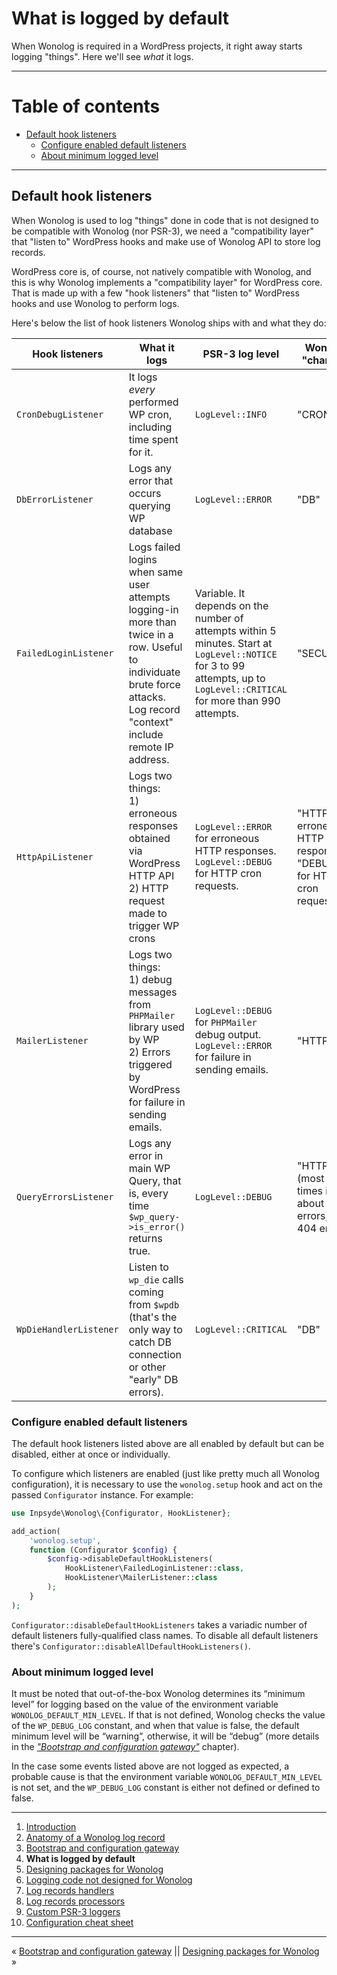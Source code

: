 # What is logged by default

When Wonolog is required in a WordPress projects, it right away starts logging "things". Here we'll see *what* it logs.


---

# Table of contents

- [Default hook listeners](#default-hook-listeners)
    - [Configure enabled default listeners](#configure-enabled-default-listeners)
    - [About minimum logged level](#about-minimum-logged-level)

---

## Default hook listeners

When Wonolog is used to log "things" done in code that is not designed to be compatible with Wonolog (nor PSR-3), we need a "compatibility layer" that "listen to" WordPress hooks and make use of Wonolog API to store log records.

WordPress core is, of course, not natively compatible with Wonolog, and this is why Wonolog implements a "compatibility layer" for WordPress core. That is made up with a few "hook listeners" that "listen to" WordPress hooks and use Wonolog to perform logs.

Here's below the list of hook listeners Wonolog ships with and what they do:

| Hook listeners         | What it logs                                                                                                                                                               | PSR-3 log level                                                                                                                                                           | Wonolog "channel"                                                         |
|------------------------|----------------------------------------------------------------------------------------------------------------------------------------------------------------------------|---------------------------------------------------------------------------------------------------------------------------------------------------------------------------|---------------------------------------------------------------------------|
| `CronDebugListener`    | It logs *every* performed WP cron, including time spent for it.                                                                                                            | `LogLevel::INFO`                                                                                                                                                          | "CRON"                                                                    |
| `DbErrorListener`      | Logs any error that occurs querying WP database                                                                                                                            | `LogLevel::ERROR`                                                                                                                                                         | "DB"                                                                      |
| `FailedLoginListener`  | Logs failed logins when same user attempts logging-in more than twice in a row. Useful to individuate brute force attacks. Log record "context" include remote IP address. | Variable. It depends on the number of attempts within 5 minutes. Start at `LogLevel::NOTICE` for 3 to 99 attempts, up to `LogLevel::CRITICAL` for more than 990 attempts. | "SECURITY"                                                                |
| `HttpApiListener`      | Logs two things:<br />1) erroneous responses obtained via WordPress HTTP API<br />2) HTTP request made to trigger WP crons                                                 | `LogLevel::ERROR` for erroneous HTTP responses.<br />`LogLevel::DEBUG` for HTTP cron requests.                                                                            | "HTTP" for erroneous HTTP responses.<br />"DEBUG" for HTTP cron requests. |
| `MailerListener`       | Logs two things:<br />1) debug messages from `PHPMailer` library used by WP<br />2) Errors triggered by WordPress for failure in sending emails.                           | `LogLevel::DEBUG` for `PHPMailer` debug output.<br />`LogLevel::ERROR` for failure in sending emails.                                                                     | "HTTP"                                                                    |
| `QueryErrorsListener`  | Logs any error in main WP Query, that is, every time `$wp_query->is_error()` returns true.                                                                                 | `LogLevel::DEBUG`                                                                                                                                                         | "HTTP" <br />(most of the times it's about HTTP errors, e. g. 404 errors) |
| `WpDieHandlerListener` | Listen to `wp_die` calls coming from `$wpdb` (that's the only way to catch DB connection or other "early" DB errors).                                                      | `LogLevel::CRITICAL`                                                                                                                                                      | "DB"                                                                      |

### Configure enabled default listeners

The default hook listeners listed above are all enabled by default but can be disabled, either at once or individually.

To configure which listeners are enabled (just like pretty much all Wonolog configuration), it is necessary to use the `wonolog.setup` hook and act on the passed `Configurator` instance. For example:

```php
use Inpsyde\Wonolog\{Configurator, HookListener};

add_action(
    'wonolog.setup',
    function (Configurator $config) {
        $config->disableDefaultHookListeners(
            HookListener\FailedLoginListener::class,
            HookListener\MailerListener::class
        );
    }
);
```

`Configurator::disableDefaultHookListeners` takes a variadic number of default listeners fully-qualified class names. To disable all default listeners there's `Configurator::disableAllDefaultHookListeners()`.

### About minimum logged level

It must be noted that out-of-the-box Wonolog determines its “minimum level” for logging based on the value of the environment variable `WONOLOG_DEFAULT_MIN_LEVEL`. If that is not defined, Wonolog checks the value of the `WP_DEBUG_LOG` constant, and when that value is false, the default minimum level will be “warning”, otherwise, it will be “debug” (more details in the [*"Bootstrap and configuration gateway"*](./02-bootstrap-and-configuration-gateway.md) chapter).

In the case some events listed above are not logged as expected, a probable cause is that the environment variable `WONOLOG_DEFAULT_MIN_LEVEL` is not set, and the `WP_DEBUG_LOG` constant is either not defined or defined to false.

---

1. [Introduction](./00-introduction.md)
2. [Anatomy of a Wonolog log record](./01-anatomy-of-a-wonolog-log-record.md)
3. [Bootstrap and configuration gateway](./02-bootstrap-and-configuration-gateway.md)
4. **What is logged by default**
5. [Designing packages for Wonolog](./04-designing-packages-for-wonolog.md)
6. [Logging code not designed for Wonolog](./05-logging-code-not-designed-for-wonolog.md)
7. [Log records handlers](./06-log-records-handlers.md)
8. [Log records processors](./07-log-records-processors.md)
9. [Custom PSR-3 loggers](./08-custom-psr-3-loggers.md)
10. [Configuration cheat sheet](./09-configuration-cheat-sheet.md)

---

« [Bootstrap and configuration gateway](./02-bootstrap-and-configuration-gateway.md) || [Designing packages for Wonolog](./04-designing-packages-for-wonolog.md) »
